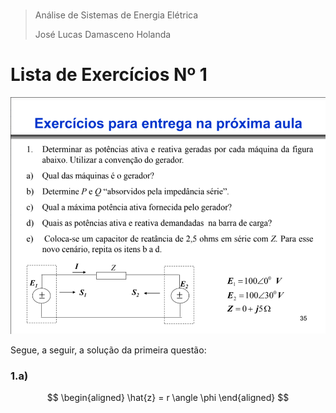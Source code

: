 #
>Análise de Sistemas de Energia Elétrica
>
>José Lucas Damasceno Holanda
#

<h1>Lista de Exercícios Nº 1</h1>


![Questão 01](Fig01.PNG "Questão 01")

<p>Segue, a seguir, a solução da primeira questão:</p>

<h3>1.a)</h3>


$$
\begin{aligned}
\hat{z} = r \angle \phi
\end{aligned}
$$
